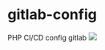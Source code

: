 # gitlab-config
PHP CI/CD config gitlab 
<img src="https://cdn.discordapp.com/attachments/770896643976855575/1023537589849952277/OIP_3.jpg" />
